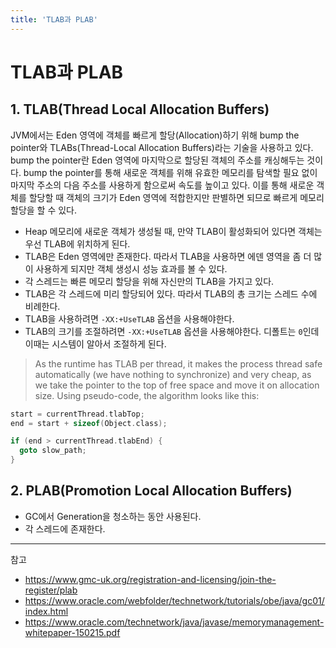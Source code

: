 ```yaml
---
title: 'TLAB과 PLAB'
---
```

# TLAB과 PLAB

## 1. TLAB(Thread Local Allocation Buffers)

JVM에서는 Eden 영역에 객체를 빠르게 할당(Allocation)하기 위해 bump the pointer와 TLABs(Thread-Local Allocation Buffers)라는 기술을 사용하고 있다. bump the pointer란 Eden 영역에 마지막으로 할당된 객체의 주소를 캐싱해두는 것이다. bump the pointer를 통해 새로운 객체를 위해 유효한 메모리를 탐색할 필요 없이 마지막 주소의 다음 주소를 사용하게 함으로써 속도를 높이고 있다. 이를 통해 새로운 객체를 할당할 때 객체의 크기가 Eden 영역에 적합한지만 판별하면 되므로 빠르게 메모리 할당을 할 수 있다.

- Heap 메모리에 새로운 객체가 생성될 때, 만약 TLAB이 활성화되어 있다면 객체는 우선 TLAB에 위치하게 된다.
- TLAB은 Eden 영역에만 존재한다. 따라서 TLAB을 사용하면 에덴 영역을 좀 더 많이 사용하게 되지만 객체 생성시 성능 효과를 볼 수 있다.
- 각 스레드는 빠른 메모리 할당을 위해 자신만의 TLAB을 가지고 있다.
- TLAB은 각 스레드에 미리 할당되어 있다. 따라서 TLAB의 총 크기는 스레드 수에 비례한다.
- TLAB을 사용하려면 `-XX:+UseTLAB` 옵션을 사용해야한다.
- TLAB의 크기를 조절하려면 `-XX:+UseTLAB` 옵션을 사용해야한다. 디폴트는 `0`인데 이때는 시스템이 알아서 조절하게 된다.

> As the runtime has TLAB per thread, it makes the process thread safe automatically (we have nothing to synchronize) and very cheap, as we take the pointer to the top of free space and move it on allocation size. Using pseudo-code, the algorithm looks like this:

```c
start = currentThread.tlabTop;
end = start + sizeof(Object.class);

if (end > currentThread.tlabEnd) {
  goto slow_path;
}
```

## 2. PLAB(Promotion Local Allocation Buffers)

- GC에서 Generation을 청소하는 동안 사용된다.
- 각 스레드에 존재한다.

---
참고
- https://www.gmc-uk.org/registration-and-licensing/join-the-register/plab
- https://www.oracle.com/webfolder/technetwork/tutorials/obe/java/gc01/index.html
- https://www.oracle.com/technetwork/java/javase/memorymanagement-whitepaper-150215.pdf
